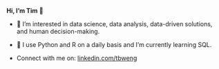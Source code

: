 

**Hi, I’m Tim** 👋 
- 👀 I’m interested in data science, data analysis, data-driven solutions, and human decision-making.
- 🌱 I use Python and R on a daily basis and I’m currently learning SQL.

- Connect with me on:
[linkedin.com/tbweng](https://linkedin.com/tbweng)
<!---
tbweng/tbweng is a ✨ special ✨ repository because its `README.md` (this file) appears on your GitHub profile.
You can click the Preview link to take a look at your changes.
--->
